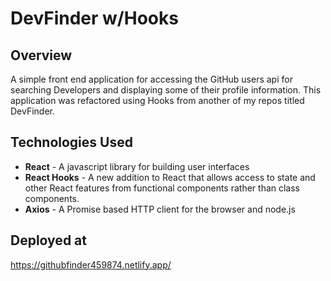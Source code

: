 # DevFinder w/Hooks

## Overview
A simple front end application for accessing the GitHub users api for searching Developers and displaying some of their profile information. This application was refactored using Hooks from another of my repos titled DevFinder.

## Technologies Used
* **React** - A javascript library for building user interfaces
* **React Hooks** - A new addition to React that allows access to state and other React features from functional components rather than class components.
* **Axios** - A Promise based HTTP client for the browser and node.js

## Deployed at
https://githubfinder459874.netlify.app/
